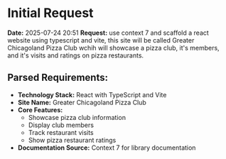 # Initial Request

**Date:** 2025-07-24 20:51
**Request:** use context 7 and scaffold a react website using typescript and vite, this site will be called Greater Chicagoland Pizza Club wchih will showcase a pizza club, it's members, and it's visits and ratings on pizza restaurants.

## Parsed Requirements:
- **Technology Stack:** React with TypeScript and Vite
- **Site Name:** Greater Chicagoland Pizza Club
- **Core Features:**
  - Showcase pizza club information
  - Display club members
  - Track restaurant visits
  - Show pizza restaurant ratings
- **Documentation Source:** Context 7 for library documentation